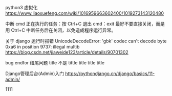 python3 虚拟化
https://www.liaoxuefeng.com/wiki/1016959663602400/1019273143120480

中断 cmd 正在执行的任务：按 Ctrl+C 退出 cmd：exit 最好不要直接关闭，而是用 Ctrl+C 中断任务后在关闭，以免造成程序运行异常。

关于 django 运行时报错 UnicodeDecodeError: 'gbk' codec can't decode byte 0xa6 in position 9737: illegal multib
https://blog.csdn.net/jiaweide123/article/details/90701302

bug
endfor 结尾问题
title 不是 tittle title title title

Django管理后台(Admin)入门
https://pythondjango.cn/django/basics/11-admin/

1111
